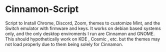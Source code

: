# Cinnamon-Script

Script to Install Chrome, Discord, Zoom, themes to customize Mint, and the Switch emulator with firmware and keys. It works on debian based systems only, and the only desktop enviroments I run are Cinnamon and GNOME. This should hypothetically work on KDE , Cosmic , etc. but the themes may not load properly due to them being solely for Cinnamon.
